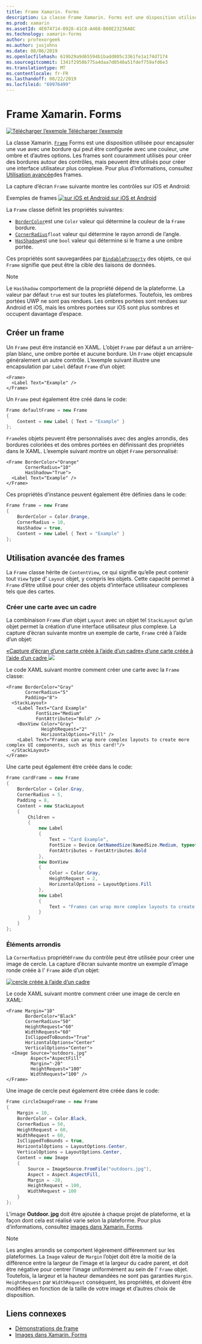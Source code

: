 ```yaml
---
title: Frame Xamarin. Forms
description: La classe Frame Xamarin. Forms est une disposition utilisée pour encapsuler une vue ou une disposition avec une bordure qui peut être configurée avec une couleur, une ombre et d’autres options.
ms.prod: xamarin
ms.assetId: 4E074714-0928-41C8-A468-B60E23236A8C
ms.technology: xamarin-forms
author: profexorgeek
ms.author: jusjohns
ms.date: 08/06/2019
ms.openlocfilehash: 619b29a9d65594b1badd805c3361fe1a174d7174
ms.sourcegitcommit: 1341f2950b775a4daa7d0548a51fdef759afd6e3
ms.translationtype: MT
ms.contentlocale: fr-FR
ms.lasthandoff: 08/22/2019
ms.locfileid: "69976499"
---
```

# <a name="xamarinforms-frame"></a>Frame Xamarin. Forms

[![Télécharger l’exemple](~/media/shared/download.png) Télécharger l’exemple](https://docs.microsoft.com/samples/xamarin/xamarin-forms-samples/userinterface-frame/)

La classe Xamarin. [`Frame`](xref:Xamarin.Forms.Frame) Forms est une disposition utilisée pour encapsuler une vue avec une bordure qui peut être configurée avec une couleur, une ombre et d’autres options. Les frames sont couramment utilisés pour créer des bordures autour des contrôles, mais peuvent être utilisés pour créer une interface utilisateur plus complexe. Pour plus d’informations, consultez [Utilisation avancée](#advanced-frame-usage)des frames.

La capture d’écran `Frame` suivante montre les contrôles sur iOS et Android:

Exemples de frames [![sur iOS et Android sur iOS et Android](frame-images/frame-cropped.png)](frame-images/frame-full.png#lightbox "sur iOS et Android sur iOS et Android")

La `Frame` classe définit les propriétés suivantes:

* [`BorderColor`](xref:Xamarin.Forms.Frame.BorderColor)est une `Color` valeur qui détermine la couleur de la `Frame` bordure.
* [`CornerRadius`](xref:Xamarin.Forms.Frame.CornerRadius)`float` valeur qui détermine le rayon arrondi de l’angle.
* [`HasShadow`](xref:Xamarin.Forms.Frame.HasShadow)est une `bool` valeur qui détermine si le frame a une ombre portée.

Ces propriétés sont sauvegardées par [`BindableProperty`](xref:Xamarin.Forms.BindableProperty) des objets, ce qui `Frame` signifie que peut être la cible des liaisons de données.

> [!NOTE]
> Le `HasShadow` comportement de la propriété dépend de la plateforme. La valeur par défaut `true` est sur toutes les plateformes. Toutefois, les ombres portées UWP ne sont pas rendues. Les ombres portées sont rendues sur Android et iOS, mais les ombres portées sur iOS sont plus sombres et occupent davantage d’espace.

## <a name="create-a-frame"></a>Créer un frame

Un `Frame` peut être instancié en XAML. L’objet `Frame` par défaut a un arrière-plan blanc, une ombre portée et aucune bordure. Un `Frame` objet encapsule généralement un autre contrôle. L’exemple suivant illustre une encapsulation par `Label` défaut `Frame` d’un objet:

```xaml
<Frame>
  <Label Text="Example" />
</Frame>
```

Un `Frame` peut également être créé dans le code:

```csharp
Frame defaultFrame = new Frame
{
    Content = new Label { Text = "Example" }
};
```

`Frame`les objets peuvent être personnalisés avec des angles arrondis, des bordures coloriées et des ombres portées en définissant des propriétés dans le XAML. L’exemple suivant montre un objet `Frame` personnalisé:

```xaml
<Frame BorderColor="Orange"
       CornerRadius="10"
       HasShadow="True">
  <Label Text="Example" />
</Frame>
```

Ces propriétés d’instance peuvent également être définies dans le code:

```csharp
Frame frame = new Frame
{
    BorderColor = Color.Orange,
    CornerRadius = 10,
    HasShadow = true,
    Content = new Label { Text = "Example" }
};
```

## <a name="advanced-frame-usage"></a>Utilisation avancée des frames

La `Frame` classe hérite de `ContentView`, ce qui signifie qu’elle peut contenir tout `View` type d' `Layout` objet, y compris les objets. Cette capacité permet à `Frame` d’être utilisé pour créer des objets d’interface utilisateur complexes tels que des cartes.

### <a name="create-a-card-with-a-frame"></a>Créer une carte avec un cadre

La combinaison `Frame` d’un objet `Layout` avec un objet tel `StackLayout` qu’un objet permet la création d’une interface utilisateur plus complexe. La capture d’écran suivante montre un exemple de carte, `Frame` créé à l’aide d’un objet:

[«Capture d’écran d’une carte créée à l’aide d’un cadre» d’une carte créée à l’aide d’un cadre ![](frame-images/frame-card-cropped.png)](frame-images/frame-full.png#lightbox "")

Le code XAML suivant montre comment créer une carte avec la `Frame` classe:

```xaml
<Frame BorderColor="Gray"
       CornerRadius="5"
       Padding="8">
  <StackLayout>
    <Label Text="Card Example"
           FontSize="Medium"
           FontAttributes="Bold" />
    <BoxView Color="Gray"
             HeightRequest="2"
             HorizontalOptions="Fill" />
    <Label Text="Frames can wrap more complex layouts to create more complex UI components, such as this card!"/>
  </StackLayout>
</Frame>
```

Une carte peut également être créée dans le code:

```csharp
Frame cardFrame = new Frame
{
    BorderColor = Color.Gray,
    CornerRadius = 5,
    Padding = 8,
    Content = new StackLayout
    {
        Children =
        {
            new Label
            {
                Text = "Card Example",
                FontSize = Device.GetNamedSize(NamedSize.Medium, typeof(Label)),
                FontAttributes = FontAttributes.Bold
            },
            new BoxView
            {
                Color = Color.Gray,
                HeightRequest = 2,
                HorizontalOptions = LayoutOptions.Fill
            },
            new Label
            {
                Text = "Frames can wrap more complex layouts to create more complex UI components, such as this card!"
            }
        }
    }
};
```

### <a name="round-elements"></a>Éléments arrondis

La `CornerRadius` propriété`Frame` du contrôle peut être utilisée pour créer une image de cercle. La capture d’écran suivante montre un exemple d’image ronde créée à l' `Frame` aide d’un objet:

[![cercle créée à l’aide d’un cadre ](frame-images/circle-image-cropped.png)](frame-images/frame-full.png#lightbox "Capture d’écran d’une image de")

Le code XAML suivant montre comment créer une image de cercle en XAML:

```xaml
<Frame Margin="10"
       BorderColor="Black"
       CornerRadius="50"
       HeightRequest="60"
       WidthRequest="60"
       IsClippedToBounds="True"
       HorizontalOptions="Center"
       VerticalOptions="Center">
  <Image Source="outdoors.jpg"
         Aspect="AspectFill"
         Margin="-20"
         HeightRequest="100"
         WidthRequest="100" />
</Frame>
```

Une image de cercle peut également être créée dans le code:

```csharp
Frame circleImageFrame = new Frame
{
    Margin = 10,
    BorderColor = Color.Black,
    CornerRadius = 50,
    HeightRequest = 60,
    WidthRequest = 60,
    IsClippedToBounds = true,
    HorizontalOptions = LayoutOptions.Center,
    VerticalOptions = LayoutOptions.Center,
    Content = new Image
    {
        Source = ImageSource.FromFile("outdoors.jpg"),
        Aspect = Aspect.AspectFill,
        Margin = -20,
        HeightRequest = 100,
        WidthRequest = 100
    }
};
```

L’image **Outdoor. jpg** doit être ajoutée à chaque projet de plateforme, et la façon dont cela est réalisé varie selon la plateforme. Pour plus d’informations, consultez [images dans Xamarin. Forms](~/xamarin-forms/user-interface/images.md).

> [!NOTE]
> Les angles arrondis se comportent légèrement différemment sur les plateformes. La `Image` valeur de `Margin` l’objet doit être la moitié de la différence entre la largeur de l’image et la largeur du cadre parent, et doit être négative pour centrer l’image uniformément au sein de l' `Frame` objet. Toutefois, la largeur et la hauteur demandées ne sont pas garanties `Margin`. `HeightRequest` par `WidthRequest` conséquent, les propriétés, et doivent être modifiées en fonction de la taille de votre image et d’autres choix de disposition.

## <a name="related-links"></a>Liens connexes

* [Démonstrations de frame](https://docs.microsoft.com/samples/xamarin/xamarin-forms-samples/userinterface-frame/)
* [Images dans Xamarin. Forms](~/xamarin-forms/user-interface/images.md)
